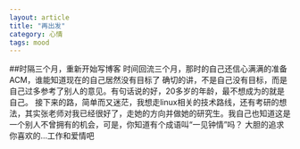 ```yaml
---
layout: article
title: "再出发"
category: 心情
tags: mood
---
```

##时隔三个月，重新开始写博客
    时间回流三个月，那时的自己还信心满满的准备ACM，谁能知道现在的自己居然没有目标了
    确切的讲，不是自己没有目标，而是自己过多参考了别人的意见。有句话说的好，20多岁的年龄，最不想成为的就是自己。
	接下来的路，简单而又迷茫，我想走linux相关的技术路线，还有考研的想法，其实张老师对我已经很好了，走她的方向并做她的研究生。我自己也知道这是一个别人不曾拥有的机会，可是，你知道有个成语叫“一见钟情”吗？
	大胆的追求你喜欢的...工作和爱情吧
